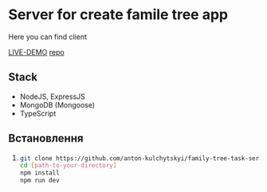 # Server for create famile tree app

Here you can find client

[LIVE-DEMO](https://family-tree-task-client.vercel.app/)
[repo](https://github.com/anton-kulchytskyi/family-tree-task-server)

## Stack

- NodeJS, ExpressJS
- MongoDB (Mongoose)
- TypeScript

## Встановлення

1.  ```bash
    git clone https://github.com/anton-kulchytskyi/family-tree-task-server.git
    cd [path-to-your-directory]
    npm install
    npm run dev
    ```
